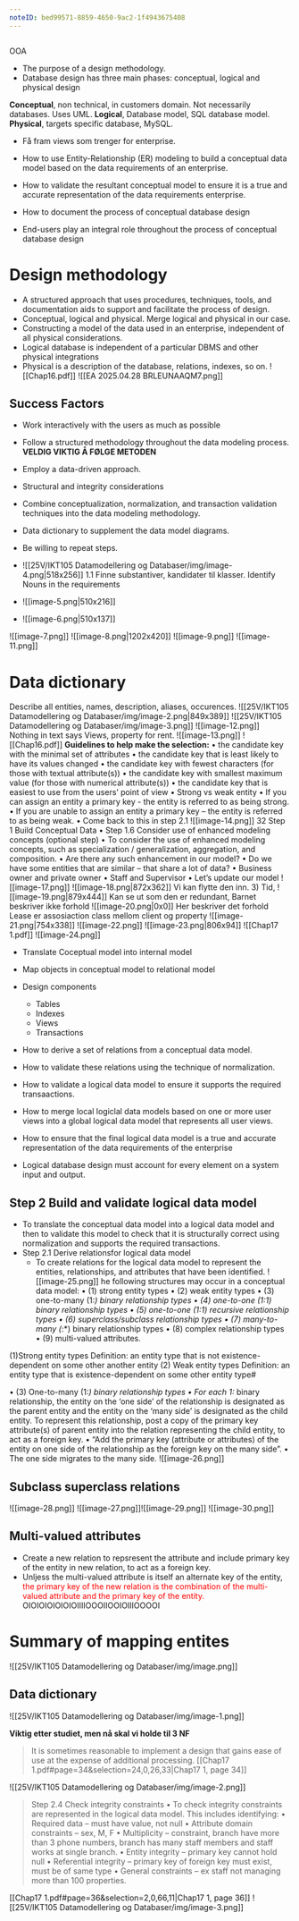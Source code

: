 ```yaml
---
noteID: bed99571-8859-4650-9ac2-1f4943675408
---
```

```table-of-contents
```

OOA 
- The purpose of a design methodology.
- Database design has three main phases: conceptual, logical and physical design

**Conceptual**, non technical, in customers domain. Not necessarily databases. Uses UML.
**Logical**, Database model, SQL database model.
**Physical**, targets specific database, MySQL.

- Få fram views som trenger for enterprise. 
-  How to use Entity-Relationship (ER) modeling to build a conceptual data model based on the data requirements of an enterprise.
- How to validate the resultant conceptual model to ensure it is a true and accurate representation of the data requirements enterprise.

- How to document the process of conceptual database design
- End-users play an integral role throughout the process of conceptual database design

# Design methodology
- A structured approach that uses procedures, techniques, tools, and documentation aids to support and facilitate the process of design.
- Conceptual, logical and physical. Merge logical and physical in our case.
- Constructing a model of the data used in an enterprise, independent of all physical considerations.
- Logical database is independent of a particular DBMS and other physical integrations
- Physical is a description of the database, relations, indexes, so on.
![[Chap16.pdf]]
![[EA 2025.04.28 BRLEUNAAQM7.png]]

## Success Factors
- Work interactively with the users as much as possible
- Follow a structured methodology throughout the data modeling process.
**VELDIG VIKTIG Å FØLGE METODEN**
- Employ a data-driven approach. 
- Structural and integrity considerations
- Combine conceptualization, normalization, and transaction validation techniques into the data modeling methodology.
- Data dictionary to supplement the data model diagrams.

- Be willing to repeat steps.
- ![[25V/IKT105 Datamodellering og Databaser/img/image-4.png|518x256]]
1.1 Finne substantiver, kandidater til klasser.  Identify Nouns in the requirements
- ![[image-5.png|510x216]]
- ![[image-6.png|510x137]]

![[image-7.png]]
![[image-8.png|1202x420]]
![[image-9.png]]
![[image-11.png]]
# Data dictionary
Describe all entities, names, description, aliases, occurences.
![[25V/IKT105 Datamodellering og Databaser/img/image-2.png|849x389]]
 ![[25V/IKT105 Datamodellering og Databaser/img/image-3.png]]
![[image-12.png]]
Nothing in text says Views, property for rent.
![[image-13.png]]
![[Chap16.pdf]]  **Guidelines to help make the selection:** 
• the candidate key with the minimal set of attributes 
• the candidate key that is least likely to have its values changed 
• the candidate key with fewest characters (for those with textual attribute(s))
• the candidate key with smallest maximum value (for those with numerical attribute(s))
• the candidate key that is easiest to use from the users’ point of view
• Strong vs weak entity 
• If you can assign an entity a primary key - the entity is referred to as being strong. 
• If you are unable to assign an entity a primary key – the entity is referred to as being weak. 
• Come back to this in step 2.1
![[image-14.png]]
32 Step 1 Build Conceptual Data 
• Step 1.6 Consider use of enhanced modeling concepts (optional step) 
• To consider the use of enhanced modeling concepts, such as specialization / generalization, aggregation, and composition. 
• Are there any such enhancement in our model?
• Do we have some entities that are similar – that share a lot of data? 
• Business owner and private owner 
• Staff and Supervisor
• Let’s update our model
![[image-17.png]]
![[image-18.png|872x362]]
Vi kan flytte den inn. 
3) Tid, 
![[image-19.png|879x444]]
Kan se ut som den er redundant, 
Barnet beskriver ikke forhold
![[image-20.png|0x0]]
Her beskriver det forhold
Lease er assosiaction class mellom client og property
![[image-21.png|754x338]]
![[image-22.png]]
![[image-23.png|806x94]]
![[Chap17 1.pdf]]
![[image-24.png]]

- Translate Coceptual model into internal model
- Map objects in conceptual model to relational model
- Design components
	- Tables
	- Indexes
	- Views
	- Transactions

- How to derive a set of relations from a conceptual data model.
- How to validate these relations using the technique of normalization.
- How to validate a logical data model to ensure it supports the required transaactions.
- How to merge local logiclal data models based on one or more user views into a global logical data model that represents all user views.
- How to ensure that the final logical data model is a true and accurate representation of the data requirements of the enterprise

- Logical database design must account for every element on a system input and output.

## Step 2 Build and validate logical data model
- To translate the conceptual data model into a logical data model and then to validate this model to check that it is structurally correct using normalization and supports the required transactions.
- Step 2.1 Derive relationsfor logical data model
	- To create relations for the logical data model to represent the entities, relationships, and attributes that have been identified.
![[image-25.png]]
he following structures may occur in a conceptual data model: • (1) strong entity types • (2) weak entity types • (3) one-to-many (1:*) binary relationship types • (4) one-to-one (1:1) binary relationship types • (5) one-to-one (1:1) recursive relationship types • (6) superclass/subclass relationship types • (7) many-to-many (*:*) binary relationship types • (8) complex relationship types • (9) multi-valued attributes.

(1)Strong entity types Definition: an entity type that is not existence-dependent on some other another entity
(2) Weak entity types Definition: an entity type that is existence-dependent on some other entity type#

• (3) One-to-many (1:*) binary relationship types 
• For each 1:* binary relationship, the entity on the ‘one side’ of the relationship is designated as the parent entity and the entity on the ‘many side’ is designated as the child entity. To represent this relationship, post a copy of the primary key attribute(s) of parent entity into the relation representing the child entity, to act as a foreign key. • “Add the primary key (attribute or attributes) of the entity on one side of the relationship as the foreign key on the many side”. • The one side migrates to the many side.
![[image-26.png]]
##  Subclass superclass relations
![[image-28.png]]
![[image-27.png]]![[image-29.png]]
![[image-30.png]]
## Multi-valued attributes
- Create a new relation to repsresent the attribute and include primary key of the entity in new relation, to act as a foreign key.
- Unljess the multi-valued attribute is itself an alternate key of the entity, <span style="color:rgb(255, 0, 0)">the primary key of the new relation is the combination of the multi-valued attribute and the primary key of the entity.</span> OIOIOIOIOIOIOIIIIOOOIIOOIOIIIOOOOI


# Summary of mapping entites
![[25V/IKT105 Datamodellering og Databaser/img/image.png]]
## Data dictionary
![[25V/IKT105 Datamodellering og Databaser/img/image-1.png]]


 **Viktig etter studiet, men nå skal vi holde til 3 NF**
> It is sometimes reasonable to implement a design that gains ease of use at the expense of additional processing.
[[Chap17 1.pdf#page=34&selection=24,0,26,33|Chap17 1, page 34]]

![[25V/IKT105 Datamodellering og Databaser/img/image-2.png]]

> Step 2.4 Check integrity constraints • To check integrity constraints are represented in the logical data model. This includes identifying: • Required data – must have value, not null • Attribute domain constraints – sex, M, F • Multiplicity – constraint, branch have more than 3 phone numbers, branch has many staff members and staff works at single branch. • Entity integrity – primary key cannot hold null • Referential integrity – primary key of foreign key must exist, must be of same type • General constraints – ex staff not managing more than 100 properties.

[[Chap17 1.pdf#page=36&selection=2,0,66,11|Chap17 1, page 36]]
![[25V/IKT105 Datamodellering og Databaser/img/image-3.png]]
